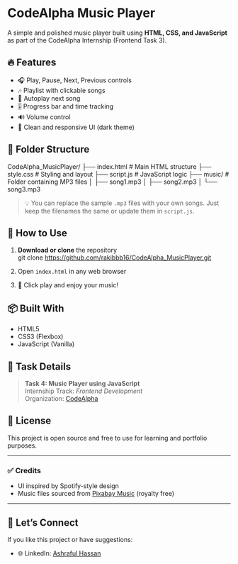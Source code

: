 # CodeAlpha Music Player

A simple and polished music player built using **HTML, CSS, and JavaScript** as part of the CodeAlpha Internship (Frontend Task 3).

## 🔥 Features

- 🎧 Play, Pause, Next, Previous controls
- 🎶 Playlist with clickable songs
- 🔄 Autoplay next song
- 🎚️ Progress bar and time tracking
- 🔊 Volume control
- 🎨 Clean and responsive UI (dark theme)

## 📂 Folder Structure

CodeAlpha_MusicPlayer/
├── index.html # Main HTML structure
├── style.css # Styling and layout
├── script.js # JavaScript logic
├── music/ # Folder containing MP3 files
│ ├── song1.mp3
│ ├── song2.mp3
│ └── song3.mp3

> 💡 You can replace the sample `.mp3` files with your own songs. Just keep the filenames the same or update them in `script.js`.

## 🚀 How to Use

1. **Download or clone** the repository  
git clone https://github.com/rakibbb16/CodeAlpha_MusicPlayer.git

2. Open `index.html` in any web browser

3. 🎵 Click play and enjoy your music!


## 📦 Built With

- HTML5
- CSS3 (Flexbox)
- JavaScript (Vanilla)

## 🎯 Task Details

> **Task 4: Music Player using JavaScript**  
> Internship Track: *Frontend Development*  
> Organization: [CodeAlpha](https://codealpha.tech)

## 📃 License

This project is open source and free to use for learning and portfolio purposes.

---

### ✅ Credits

- UI inspired by Spotify-style design
- Music files sourced from [Pixabay Music](https://pixabay.com/music/) (royalty free)

---

## 📢 Let’s Connect

If you like this project or have suggestions:
- 🌐 LinkedIn: [Ashraful Hassan](https://linkedin.com/in/ashraful-hassan-33bb31308)
